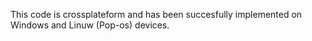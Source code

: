 This code is crossplateform and has been succesfully implemented on Windows and Linuw (Pop-os) devices.

